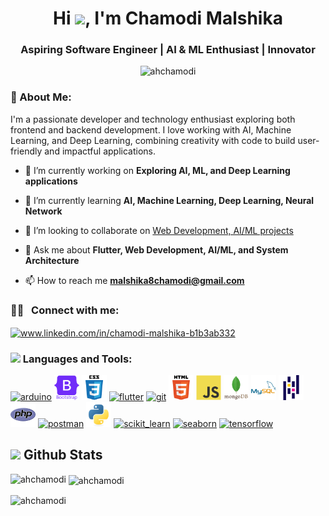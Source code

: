 <h1 align="center">Hi <img src="https://raw.githubusercontent.com/aemmadi/aemmadi/master/wave.gif" width="30px">, I'm Chamodi Malshika</h1>
<h3 align="center">Aspiring Software Engineer | AI & ML Enthusiast | Innovator</h3>

<p align="center"> <img src="https://komarev.com/ghpvc/?username=ahchamodi&label=Profile%20views&color=0e75b6&style=flat" alt="ahchamodi" /> </p>

<h3>🚀 About Me:</h3>
<p></p>I'm a passionate developer and technology enthusiast exploring both frontend and backend development. I love working with AI, Machine Learning, and Deep Learning, combining creativity with code to build user-friendly and impactful applications.</p>

- 🔭 I’m currently working on **Exploring AI, ML, and Deep Learning applications**

- 🌱 I’m currently learning **AI, Machine Learning, Deep Learning, Neural Network**

- 👯 I’m looking to collaborate on [Web Development, AI/ML projects](https://github.com/AHchamodi/Subscription-Website-Project)

- 💬 Ask me about **Flutter, Web Development, AI/ML, and System Architecture**

- 📫 How to reach me **malshika8chamodi@gmail.com**

<h3 align="left">🤝🏻 &nbsp; Connect with me:</h3>
<p align="left">
<a href="https://linkedin.com/in/www.linkedin.com/in/chamodi-malshika-b1b3ab332" target="blank"><img align="center" src="https://raw.githubusercontent.com/rahuldkjain/github-profile-readme-generator/master/src/images/icons/Social/linked-in-alt.svg" alt="www.linkedin.com/in/chamodi-malshika-b1b3ab332" height="30" width="40" /></a>
</p>

<h3 align="left"><img src = "https://media2.giphy.com/media/QssGEmpkyEOhBCb7e1/giphy.gif?cid=ecf05e47a0n3gi1bfqntqmob8g9aid1oyj2wr3ds3mg700bl&rid=giphy.gif" width = 32px> Languages and Tools:</h3>
<p align="left"> <a href="https://www.arduino.cc/" target="_blank" rel="noreferrer"><img src="https://cdn.worldvectorlogo.com/logos/arduino-1.svg" alt="arduino" width="40" height="40"/></a> <a href="https://getbootstrap.com" target="_blank" rel="noreferrer"><img src="https://raw.githubusercontent.com/devicons/devicon/master/icons/bootstrap/bootstrap-plain-wordmark.svg" alt="bootstrap" width="40" height="40"/></a> <a href="https://www.w3schools.com/css/" target="_blank" rel="noreferrer"><img src="https://raw.githubusercontent.com/devicons/devicon/master/icons/css3/css3-original-wordmark.svg" alt="css3" width="40" height="40"/></a> <a href="https://flutter.dev" target="_blank" rel="noreferrer"><img src="https://www.vectorlogo.zone/logos/flutterio/flutterio-icon.svg" alt="flutter" width="40" height="40"/></a> <a href="https://git-scm.com/" target="_blank" rel="noreferrer"><img src="https://www.vectorlogo.zone/logos/git-scm/git-scm-icon.svg" alt="git" width="40" height="40"/></a> <a href="https://www.w3.org/html/" target="_blank" rel="noreferrer"><img src="https://raw.githubusercontent.com/devicons/devicon/master/icons/html5/html5-original-wordmark.svg" alt="html5" width="40" height="40"/></a> <a href="https://developer.mozilla.org/en-US/docs/Web/JavaScript" target="_blank" rel="noreferrer"><img src="https://raw.githubusercontent.com/devicons/devicon/master/icons/javascript/javascript-original.svg" alt="javascript" width="40" height="40"/></a> <a href="https://www.mongodb.com/" target="_blank" rel="noreferrer"><img src="https://raw.githubusercontent.com/devicons/devicon/master/icons/mongodb/mongodb-original-wordmark.svg" alt="mongodb" width="40" height="40"/></a> <a href="https://www.mysql.com/" target="_blank" rel="noreferrer"><img src="https://raw.githubusercontent.com/devicons/devicon/master/icons/mysql/mysql-original-wordmark.svg" alt="mysql" width="40" height="40"/></a> <a href="https://pandas.pydata.org/" target="_blank" rel="noreferrer"><img src="https://raw.githubusercontent.com/devicons/devicon/2ae2a900d2f041da66e950e4d48052658d850630/icons/pandas/pandas-original.svg" alt="pandas" width="40" height="40"/></a> <a href="https://www.php.net" target="_blank" rel="noreferrer"><img src="https://raw.githubusercontent.com/devicons/devicon/master/icons/php/php-original.svg" alt="php" width="40" height="40"/></a> <a href="https://postman.com" target="_blank" rel="noreferrer"><img src="https://www.vectorlogo.zone/logos/getpostman/getpostman-icon.svg" alt="postman" width="40" height="40"/></a> <a href="https://www.python.org" target="_blank" rel="noreferrer"><img src="https://raw.githubusercontent.com/devicons/devicon/master/icons/python/python-original.svg" alt="python" width="40" height="40"/></a> <a href="https://scikit-learn.org/" target="_blank" rel="noreferrer"><img src="https://upload.wikimedia.org/wikipedia/commons/0/05/Scikit_learn_logo_small.svg" alt="scikit_learn" width="40" height="40"/></a> <a href="https://seaborn.pydata.org/" target="_blank" rel="noreferrer"><img src="https://seaborn.pydata.org/_images/logo-mark-lightbg.svg" alt="seaborn" width="40" height="40"/></a> <a href="https://www.tensorflow.org" target="_blank" rel="noreferrer"><img src="https://www.vectorlogo.zone/logos/tensorflow/tensorflow-icon.svg" alt="tensorflow" width="40" height="40"/></a> </p>

<h2><img src = "https://i.pinimg.com/originals/65/c4/f4/65c4f452571be1261e9c623f7da488ac.gif" width = 35px> Github Stats</h2>

<p><img align="left" src="https://github-readme-stats.vercel.app/api/top-langs?username=ahchamodi&show_icons=true&locale=en&layout=compact" alt="ahchamodi" /></p>

<p>&nbsp;<img align="center" src="https://github-readme-stats.vercel.app/api?username=ahchamodi&show_icons=true&locale=en" alt="ahchamodi" /></p>

<p><img align="center" src="https://github-readme-streak-stats.herokuapp.com/?user=ahchamodi&" alt="ahchamodi" /></p>
